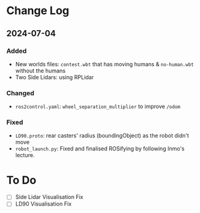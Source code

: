 
# Change Log
 
## 2024-07-04
  
### Added
- New worlds files: `contest.wbt` that has moving humans & `no-human.wbt` without the humans
- Two Side Lidars: using RPLidar

### Changed
- `ros2control.yaml`: `wheel_separation_multiplier` to improve `/odom`
 
### Fixed
- `LD90.proto`: rear casters' radius (boundingObject) as the robot didn't move
- `robot_launch.py`: Fixed and finalised ROSifying by following Inmo's lecture. 


# To Do
- [ ] Side Lidar Visualisation Fix
- [ ] LD90 Visualisation Fix